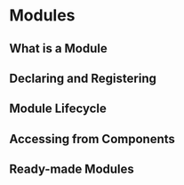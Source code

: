 # Modules
## What is a Module
## Declaring and Registering
## Module Lifecycle
## Accessing from Components
## Ready-made Modules